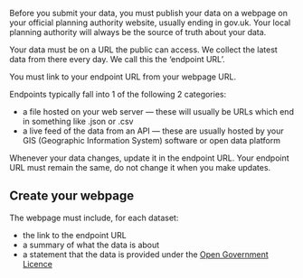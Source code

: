Before you submit your data, you must publish your data on a webpage on your official planning authority website, usually ending in gov.uk. Your local planning authority will always be the source of truth about your data.

Your data must be on a URL the public can access. We collect the latest data from there every day. We call this the ‘endpoint URL’.

You must link to your endpoint URL from your webpage URL.

Endpoints typically fall into 1 of the following 2 categories:

- a file hosted on your web server — these will usually be URLs which end in something like .json or .csv
- a live feed of the data from an API — these are usually hosted by your GIS (Geographic Information System) software or open data platform

Whenever your data changes, update it in the endpoint URL. Your endpoint URL must remain the same, do not change it when you make updates.

Create your webpage
--------------------

The webpage must include, for each dataset:

- the link to the endpoint URL
- a summary of what the data is about
- a statement that the data is provided under the [Open Government Licence](https://www.nationalarchives.gov.uk/doc/open-government-licence/version/3/)

